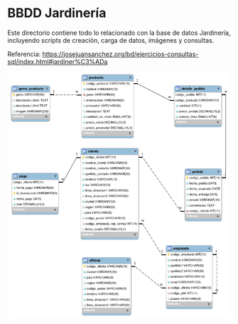 # BBDD Jardinería

Este directorio contiene todo lo relacionado con la base de datos Jardinería, incluyendo scripts de creación, carga de datos, imágenes y consultas.

Referencia: https://josejuansanchez.org/bd/ejercicios-consultas-sql/index.html#jardiner%C3%ADa

<p align="center">
<img src="./jardineria.png" alt="Diagrama Entidad Relación" width="500"/>
</p>
